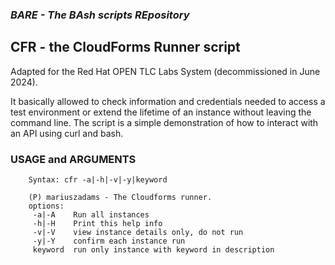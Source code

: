 ### _BARE - The BAsh scripts REpository_
## CFR - the CloudForms Runner script
Adapted for the Red Hat OPEN TLC Labs System (decommissioned in June 2024).

It basically allowed to check information and credentials needed to access a test environment or extend the lifetime of an instance without leaving the command line.
The script is a simple demonstration of how to interact with an API using curl and bash.
### USAGE and ARGUMENTS
```
    Syntax: cfr -a|-h|-v|-y|keyword 
   
    (P) mariuszadams - The Cloudforms runner. 
    options: 
     -a|-A    Run all instances 
     -h|-H    Print this help info 
     -v|-V    view instance details only, do not run 
     -y|-Y    confirm each instance run 
     keyword  run only instance with keyword in description 
```